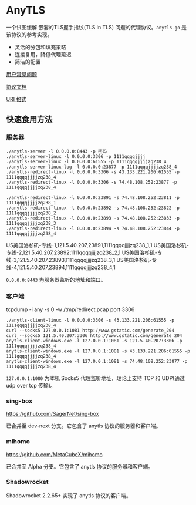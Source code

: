 # AnyTLS

一个试图缓解 嵌套的TLS握手指纹(TLS in TLS) 问题的代理协议。`anytls-go` 是该协议的参考实现。

- 灵活的分包和填充策略
- 连接复用，降低代理延迟
- 简洁的配置

[用户常见问题](./docs/faq.md)

[协议文档](./docs/protocol.md)

[URI 格式](./docs/uri_scheme.md)

## 快速食用方法

### 服务器

```
./anytls-server -l 0.0.0.0:8443 -p 密码
./anytls-server-linux -l 0.0.0.0:3306 -p 1111qqqqjjjj
./anytls-server-linux -l 0.0.0.0:61555 -p 1111qqqqjjjjzq238_4
./anytls-server-linux-log -l 0.0.0.0:23877 -p 1111qqqqjjjjzq238_4
./anytls-redirect-linux -l 0.0.0.0:3306 -s 43.133.221.206:61555 -p 1111qqqqjjjjzq238_4
./anytls-redirect-linux -l 0.0.0.0:3306 -s 74.48.108.252:23877 -p 1111qqqqjjjjzq238_4

./anytls-redirect-linux -l 0.0.0.0:23891 -s 74.48.108.252:23811 -p 1111qqqqjjjjzq238_1
./anytls-redirect-linux -l 0.0.0.0:23892 -s 74.48.108.252:23822 -p 1111qqqqjjjjzq238_2
./anytls-redirect-linux -l 0.0.0.0:23893 -s 74.48.108.252:23833 -p 1111qqqqjjjjzq238_3
./anytls-redirect-linux -l 0.0.0.0:23894 -s 74.48.108.252:23844 -p 1111qqqqjjjjzq238_4
```

US美国洛杉矶-专线-1,121.5.40.207,23891,1111qqqqjjjjzq238_1,1
US美国洛杉矶-专线-2,121.5.40.207,23892,1111qqqqjjjjzq238_2,1
US美国洛杉矶-专线-3,121.5.40.207,23893,1111qqqqjjjjzq238_3,1
US美国洛杉矶-专线-4,121.5.40.207,23894,1111qqqqjjjjzq238_4,1

`0.0.0.0:8443` 为服务器监听的地址和端口。

### 客户端
tcpdump -i any -s 0 -w /tmp/redirect.pcap port 3306
```
./anytls-client-linux -l 0.0.0.0:3306 -s 43.133.221.206:61555 -p 1111qqqqjjjjzq238_4
curl --socks5 127.0.0.1:1081 http://www.gstatic.com/generate_204
curl --socks5 121.5.40.207:3306 http://www.gstatic.com/generate_204
anytls-client-windows.exe -l 127.0.0.1:1081 -s 121.5.40.207:3306 -p 1111qqqqjjjjzq238_4
anytls-client-windows.exe -l 127.0.0.1:1081 -s 43.133.221.206:61555 -p 1111qqqqjjjjzq238_4
anytls-client-windows.exe -l 127.0.0.1:1081 -s 74.48.108.252:23877 -p 1111qqqqjjjjzq238_4
```

`127.0.0.1:1080` 为本机 Socks5 代理监听地址，理论上支持 TCP 和 UDP(通过 udp over tcp 传输)。

### sing-box

https://github.com/SagerNet/sing-box

已合并至 dev-next 分支。它包含了 anytls 协议的服务器和客户端。

### mihomo

https://github.com/MetaCubeX/mihomo

已合并至 Alpha 分支。它包含了 anytls 协议的服务器和客户端。

### Shadowrocket

Shadowrocket 2.2.65+ 实现了 anytls 协议的客户端。
